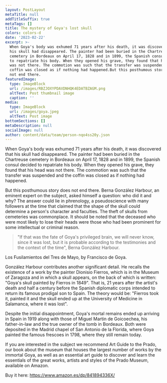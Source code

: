 ```yaml
---
layout: PostLayout
metaTitle: null
addTitleSuffix: true
metaTags: []
title: The mystery of Goya's lost skull
colors: colors-d
date: '2023-02-22'
excerpt: >-
  When Goya's body was exhumed 71 years after his death, it was discovered that
  his skull had disappeared. The painter had been buried in the Chartreuse
  cemetery in Bordeaux on April 17, 1828 and in 1899, the Spanish consul decided
  to repatriate his body. When they opened his grave, they found that his head
  was not there. The commotion was such that the transfer was suspended and the
  coffin was closed as if nothing had happened.But this posthumous story does
  not end there.
featuredImage:
  type: ImageBlock
  url: /images/RBZJOXYPDAVDNHQK4EDATBZAGM.png
  altText: Post thumbnail image
  caption: ''
media:
  type: ImageBlock
  url: /images/goya.jpeg
  altText: Post image
bottomSections: []
metaDescription: null
socialImage: null
author: content/data/team/person-nqo4ss20y.json
---
```


When Goya's body was exhumed 71 years after his death, it was discovered that his skull had disappeared. The painter had been buried in the Chartreuse cemetery in Bordeaux on April 17, 1828 and in 1899, the Spanish consul decided to repatriate his body. When they opened his grave, they found that his head was not there. The commotion was such that the transfer was suspended and the coffin was closed as if nothing had happened.


But this posthumous story does not end there. Berna González Harbour, an eminent expert on the subject, asked himself a question: who did it and why? The answer could lie in phrenology, a pseudoscience with many followers at the time that claimed that the shape of the skull could determine a person's character and faculties. The theft of skulls from cemeteries was commonplace. It should be noted that the deceased who were most likely to lose their heads were those who had been prominent for some intellectual or criminal reason.

>
> "If that was the fate of Goya's privileged brain, we will never know, since it was lost, but it is probable according to the testimonies and the context of the time", Berna González Harbour.
>
>



Los Fusilamientos del Tres de Mayo, by Francisco de Goya.


González Harbour contributes another significant detail. He recalls the existence of a work by the painter Dionisio Fierros, which is in the Museum of Zaragoza and in which a skull appears, on the back of which is written: "Goya's skull painted by Fierros in 1849". That is, 21 years after the artist's death and half a century before the Spanish diplomatic corps intended to return its famous prodigal son to Spain. The theory would be: "Fierros took it, painted it and the skull ended up at the University of Medicine in Salamanca, where it was lost".


Despite the initial disappointment, Goya's mortal remains ended up arriving in Spain in 1919 along with those of Miguel Martin de Goicoechea, his father-in-law and the true owner of the tomb in Bordeaux. Both were deposited in the Madrid chapel of San Antonio de la Florida, where Goya painted the famous frescoes in 1798, where they still remain today.


If you are interested in the subject we recommend Art Guide to the Prado, our book about the museum that houses the largest number of works by the immortal Goya, as well as an essential art guide to discover and learn the essentials of the great works, artists and styles of the Prado Museum, available on Amazon.


Buy it here: https://www.amazon.es/dp/841894336X/


